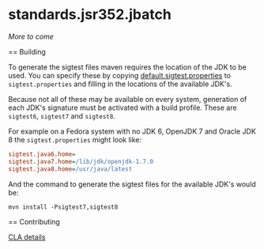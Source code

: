 standards.jsr352.jbatch
=======================

*More to come*

== Building

To generate the sigtest files maven requires the location of the JDK to
be used. You can specify these by copying [default.sigtest.properties](default.sigtest.properties)
to `sigtest.properties` and filling in the locations of the available
JDK's.

Because not all of these may be available on every system, generation
of each JDK's signature must be activated with a build profile. These
are `sigtest6`, `sigtest7` and `sigtest8`.

For example on a Fedora system with no JDK 6, OpenJDK 7 and Oracle
JDK 8 the `sigtest.properties` might look like:

```ini
sigtest.java6.home=
sigtest.java7.home=/lib/jdk/openjdk-1.7.0
sigtest.java8.home=/usr/java/latest
```

And the command to generate the sigtest files for the available JDK's
would be:

```shell
mvn install -Psigtest7,sigtest8
```

== Contributing

[CLA details](CONTRIBUTING.md)
